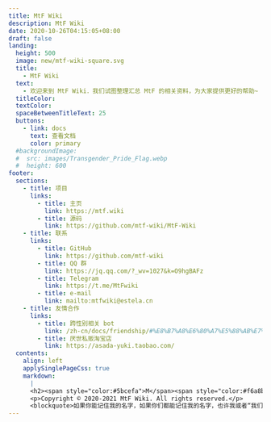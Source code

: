 ```yaml
---
title: MtF Wiki
description: MtF Wiki
date: 2020-10-26T04:15:05+08:00
draft: false
landing:
  height: 500
  image: new/mtf-wiki-square.svg
  title:
    - MtF Wiki
  text:
    - 欢迎来到 MtF Wiki．我们试图整理汇总 MtF 的相关资料，为大家提供更好的帮助~
  titleColor:
  textColor:
  spaceBetweenTitleText: 25
  buttons:
    - link: docs
      text: 查看文档
      color: primary
  #backgroundImage: 
  #  src: images/Transgender_Pride_Flag.webp
  #  height: 600
footer:
  sections:
    - title: 项目
      links:
        - title: 主页
          link: https://mtf.wiki
        - title: 源码
          link: https://github.com/mtf-wiki/MtF-Wiki
    - title: 联系
      links:
        - title: GitHub
          link: https://github.com/mtf-wiki
        - title: QQ 群
          link: https://jq.qq.com/?_wv=1027&k=O9hgBAFz
        - title: Telegram
          link: https://t.me/MtFwiki
        - title: e-mail
          link: mailto:mtfwiki@estela.cn
    - title: 友情合作
      links:
        - title: 跨性别相关 bot
          link: /zh-cn/docs/friendship/#%E8%B7%A8%E6%80%A7%E5%88%AB%E7%9B%B8%E5%85%B3-botqq
        - title: 厌世私贩淘宝店
          link: https://asada-yuki.taobao.com/
  contents: 
    align: left
    applySinglePageCss: true
    markdown:
      |
      <h2><span style="color:#5bcefa">M</span><span style="color:#f6a8b8">t</span>F <span style="color:#f6a8b8">Wi</span><span style="color:#5bcefa">ki</span></h2>
      <p>Copyright © 2020-2021 MtF Wiki. All rights reserved.</p>
      <blockquote>如果你能记住我的名字，如果你们都能记住我的名字，也许我或者“我们”，终有一天能自由地生存着。</blockquote>
---
```

